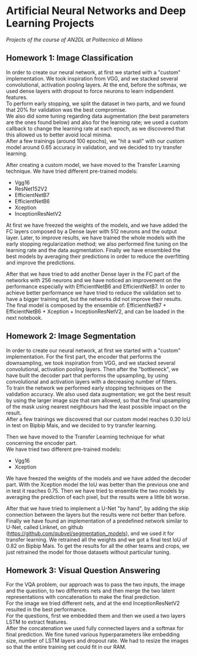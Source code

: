 
# Artificial Neural Networks and Deep Learning Projects

*Projects of the course of AN2DL at Politecnico di Milano*

## Homework 1: Image Classification

In order to create our neural network, at first we started with a "custom" implementation. We took inspiration from VGG, and we stacked several convolutional, activation pooling layers. At the end, before the softmax, we used dense layers with dropout to force neurons to learn indipendent features.  
To perform early stopping, we split the dataset in two parts, and we found that 20% for validation was the best compromise.  
We also did some tuning regarding data augmentation (the best parameters are the ones found below) and also for the learning rate; we used a custom callback to change the learning rate at each epoch, as we discovered that this allowed us to better avoid local minima.  
After a few trainings (around 100 epochs), we "hit a wall" with our custom model around 0.65 accuracy in validation, and we decided to try transfer learning.

After creating a custom model, we have moved to the Transfer Learning technique. We have tried different pre-trained models:
* Vgg16
* ResNet152V2
* EfficientNetB7
* EfficientNetB6
* Xception
* InceptionResNetV2

At first we have freezed the weights of the models, and we have added the FC layers composed by a Dense layer with 512 neurons and the output layer. Later, to improve results, we have trained the whole models with the early stopping regularization method; we also performed fine tuning on the learning rate and the data augmentation. Finally we have ensembled the best models by averaging their predictions in order to reduce the overfitting and improve the predictions.

After that we have tried to add another Dense layer in the FC part of the networks with 256 neurons and we have noticed an improvement on the performance especially with EfficientNetB6 and EfficientNetB7. In order to achieve better performance we have tried to reduce the validation set to have a bigger training set, but the networks did not improve their results.  
The final model is composed by the ensemble of: EfficientNetB7 + EfficientNetB6 + Xception + InceptionResNetV2, and can be loaded in the next notebook.

## Homework 2: Image Segmentation

In order to create our neural network, at first we started with a "custom" implementation. For the first part, the encoder that performs the downsampling, we took inspiration from VGG, and we stacked several convolutional, activation pooling layers. Then after the "bottleneck", we have built the decoder part that performs the upsampling, by using convolutional and activation layers with a decreasing number of filters.  
To train the network we performed early stopping techniques on the validation accuracy. We also used data augmentation; we got the best result by using the larger image size that ram allowed, so that the final upsampling of the mask using nearest neighbours had the least possible impact on the result.  
After a few trainings we discovered that our custom model reaches 0.30 IoU in test on Bipbip Mais, and we decided to try transfer learning.

Then we have moved to the Transfer Learning technique for what concerning the encoder part.  
We have tried two different pre-trained models: 
- Vgg16
- Xception 

We have freezed the weights of the models and we have added the decoder part. With the Xception model the IoU was better than the previous one and in test it reaches 0.75. Then we have tried to ensemble the two models by averaging the prediction of each pixel, but the results were a little bit worse.

After that we have tried to implement a U-Net "by hand", by adding the skip connection between the layers but the results were not better than before.  
Finally we have found an implementation of a predefined network similar to U-Net, called Linknet, on github (https://github.com/qubvel/segmentation_models), and we used it for transfer learning. We retrained all the weights and we got a final test IoU of 0.82 on Bipbip Mais. To get the results for all the other teams and crops, we just retrained the model for those datasets without particular tuning.

## Homework 3: Visual Question Answering

For the VQA problem, our approach was to pass the two inputs, the image and the question, to two differents nets and then merge the two latent representations with concatenation to make the final prediction.  
For the image we tried different nets, and at the end InceptionResNetV2 resulted in the best performance.  
For the questions, first we embedded them and then we used a two layers LSTM to extract features.  
After the concatenation we used fully connected layers and a softmax for final prediction. We fine tuned various hyperparameters like embedding size, number of LSTM layers and dropout rate. We had to resize the images so that the entire training set could fit in our RAM.
